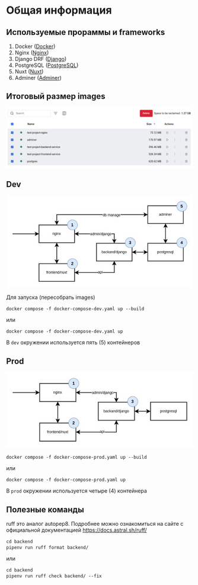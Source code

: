 # Общая информация
## Используемые прораммы и frameworks
1. Docker ([Docker](https://www.docker.com/))
2. Nginx ([Nginx](https://nginx.org/ru/))
3. Django DRF ([Django](https://www.djangoproject.com/))
4. PostgreSQL ([PostgreSQL](https://www.postgresql.org/))
5. Nuxt ([Nuxt](https://nuxt.com/))
6. Adminer ([Adminer](https://www.adminer.org/))

## Итоговый размер images
![img_1](settings/images/images_size.png)

## Dev
![img_1](settings/images/dev_sh1.jpg)

Для запуска (пересобрать images)
```
docker compose -f docker-compose-dev.yaml up --build
``` 
или
```
docker compose -f docker-compose-dev.yaml up
```

В `dev` окружении используется пять (5) контейнеров

## Prod
![img_1](settings/images/prod_sh1.jpg)
```
docker compose -f docker-compose-prod.yaml up --build
```
или
```
docker compose -f docker-compose-prod.yaml up
```
В `prod` окружении используется четыре (4) контейнера

## Полезные команды

ruff это аналог autopep8. Подробнее можно ознакомиться на сайте с официальной документацией https://docs.astral.sh/ruff/
```
cd backend
pipenv run ruff format backend/
```
или
```
cd backend
pipenv run ruff check backend/ --fix
```

